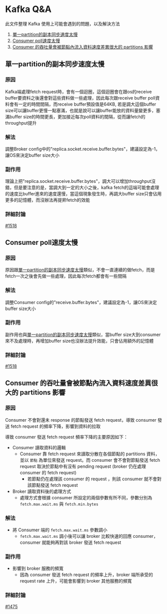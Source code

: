# Kafka Q&A

此文件整理 Kafka 使用上可能會遇到的問題，以及解決方法

1. [單一partition的副本同步速度太慢](#單一partition的副本同步速度太慢)
2. [Consumer poll速度太慢](#consumer-poll速度太慢)
3. [Consumer 的吞吐量會被節點內流入資料速度差異很大的 partitions 影響](#Consumer-的吞吐量會被節點內流入資料速度差異很大的-partitions-影響)

## 單一partition的副本同步速度太慢

### 原因

Kafka端處理fetch request時，會有一個迴圈，這個迴圈會在跟os的receive buffer要資料之後還會對這些資料做一些處理，因此每次跟receive buffer poll資料會有一定的時間間隔，而receive buffer預設值是64KB, 若是調大這個buffer size可以讓buffer更慢一點塞滿，也就是說可以讓buffer能放的資料量變更多，塞滿buffer size的時間更長，更加接近每次poll資料的間隔，從而讓fetch的throughput提升

### 解法

調整Broker config中的"replica.socket.receive.buffer.bytes"，建議設定為-1，讓OS來決定buffer size大小

### 副作用

理論上把"replica.socket.receive.buffer.bytes"，調大可以增加throughput沒錯，但是要注意的是，當調大到一定的大小之後，kafka fetch的這端可能會處理的速度比buffer進來的速度還慢，當這個現象發生時，再調大buffer size只會佔用更多的記憶體，而沒辦法再提昇fetch的效能

### 詳細討論

[#1518](https://github.com/skiptests/astraea/issues/1516)


## Consumer poll速度太慢

### 原因

原因跟[單一partition的副本同步速度太慢](#單一partition的副本同步速度太慢)類似，不會一直連續的做fetch，而是fetch一次之後會先做一些處理，因此每次fetch都會有一些間隔

### 解法

調整Consumer config的"receive.buffer.bytes"，建議設定為-1，讓OS來決定buffer size大小

### 副作用

副作用也與[單一partition的副本同步速度太慢](#單一partition的副本同步速度太慢)類似，當buffer size大到consumer來不及處理時，再增加buffer size也沒辦法提升效能，只會佔用額外的記憶體

### 詳細討論

[#1518](https://github.com/skiptests/astraea/issues/1516)

## Consumer 的吞吐量會被節點內流入資料速度差異很大的 partitions 影響

### 原因

Consumer 不會對還未 response 的節點發送 fetch request，導致 consumer 發送 fetch request 的頻率下降，影響到資料的拉取

導致 consumer 發送 fetch request 頻率下降的主要原因如下：

* Consumer 讀取資料的邏輯
  * Consumer 靠 fetch request 來讀取分散在各個節點的 partitions 資料，並以 `節點` 為單位來發送 request。而 consumer 會不會對節點發送 fetch request 取決於節點中有沒有 pending request (broker 仍在處理 consumer 的 fetch request)
    * 若節點仍在處理該 consumer 的 request ，則該 consumer 就不會對該節點發送 fetch request
* Broker 讀取資料後的處理方式
  * 處理方式會根據 consumer 所設定的兩個參數有所不同，參數分別為 `fetch.max.wait.ms` 與 `fetch.min.bytes`

### 解法

* 將 Consumer 端的 `fetch.max.wait.ms` 參數調小
  * `fetch.max.wait.ms` 調小後可以讓 broker 比較快速的回應 consumer， consumer 就能夠再對該 broker 發送 fetch request

### 副作用

* 影響到 broker 服務的頻寬
  * 因為 consumer 發送 fetch request 的頻率上升，broker 端所承受的 request rate 上升，可能會影響到 broker 其他服務的頻寬

### 詳細討論

[#1475](https://github.com/skiptests/astraea/issues/1475)

